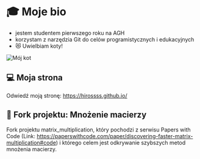 # :mortar_board: Moje bio
- jestem studentem pierwszego roku na AGH
- korzystam z narzędzia Git do celów programistycznych i edukacyjnych
- :heart_eyes_cat: Uwielbiam koty!

![Mój kot](https://tueuropa.pl/uploads/articles_files/2021/11/05/6e7f9516-1948-d9e8-ca22-00007380aca5.jpg)

## :computer: Moja strona
Odwiedź moją stronę: https://hirossss.github.io/



## :wrench: Fork projektu: Mnożenie macierzy
Fork projektu matrix_multiplication, który pochodzi z serwisu Papers with Code (Link: https://paperswithcode.com/paper/discovering-faster-matrix-multiplication#code) i którego celem jest odkrywanie szybszych metod mnożenia macierzy.
